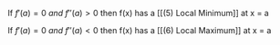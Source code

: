 If $f'(a) = 0 \ and \ f''(a) > 0$ then f(x) has a [[(5) Local Minimum]] at x = a

If $f'(a) = 0 \ and \ f''(a) < 0$ then f(x) has a [[(6) Local Maximum]] at x = a